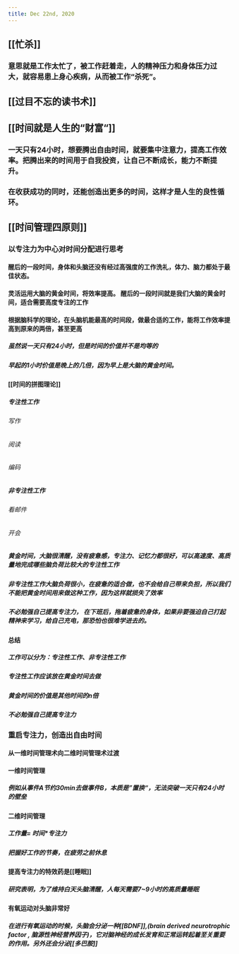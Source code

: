 ```yaml
---
title: Dec 22nd, 2020
---
```


## [[忙杀]]
### 意思就是工作太忙了，被工作赶着走，人的精神压力和身体压力过大，就容易患上身心疾病，从而被工作“杀死”。
## [[过目不忘的读书术]]
## [[时间就是人生的“财富“]]
### 一天只有24小时，想要腾出自由时间，就要集中注意力，提高工作效率。把腾出来的时间用于自我投资，让自己不断成长，能力不断提升。
### 在收获成功的同时，还能创造出更多的时间，这样才是人生的良性循环。
## [[时间管理四原则]]
### 以**专注力**为中心对时间分配进行思考
#### 醒后的一段时间，身体和头脑还没有经过高强度的工作洗礼，体力、脑力都处于最佳状态。
#### 灵活运用大脑的黄金时间，将效率提高。 醒后的一段时间就是我们大脑的黄金时间，适合需要高度专注的工作
#### 根据脑科学的理论，在头脑机能最高的时间段，做最合适的工作，能将工作效率提高到原来的两倍，甚至更高
##### 虽然说一天只有24小时，但是时间的价值并不是均等的
##### 早起的1小时价值是晚上的几倍，因为早上是大脑的黄金时间。
#### [[时间的**拼图理论**]]
##### 专注性工作
###### 写作
###### 阅读
###### 编码
##### 非专注性工作
###### 看邮件
###### 开会
##### 黄金时间，大脑很清醒，没有疲惫感，专注力、记忆力都很好，可以高速度、高质量地完成哪些脑负荷比较大的**专注性工作**
##### **非专注性工作**大脑负荷很小，在疲惫的适合做，也不会给自己带来负担，所以我们不能把黄金时间用来做这种工作，因为这样就损失了效率
##### 不必勉强自己提高**专注力**， 在下班后，拖着疲惫的身体，如果非要强迫自己打起精神来学习，给自己充电，那恐怕也很难学进去的。
#### 总结
##### 工作可以分为：专注性工作、非专注性工作
##### 专注性工作应该放在黄金时间去做
##### 黄金时间的价值是其他时间的n倍
##### 不必勉强自己提高专注力
### 重启**专注力**，创造出自由时间
#### 从一维时间管理术向二维时间管理术过渡
#### 一维时间管理
##### 例如从事件A节约30min去做事件B，本质是”置换“，无法突破一天只有24小时 的壁垒
#### 二维时间管理
##### 工作量=  时间*专注力
##### 把握好工作的节奏，在疲劳之前休息
#### 提高专注力的特效药是[[睡眠]]
##### 研究表明，为了维持白天头脑清醒，人每天需要7~9小时的高质量睡眠
#### 有氧运动对头脑非常好
##### 在进行有氧运动的时候，头脑会分泌一种[[BDNF]],(brain derived neurotrophic factor , 脑源性神经营养因子)，它对脑神经的成长发育和正常运转起着至关重要的作用。另外还会分泌[[多巴胺]]
